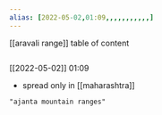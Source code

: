 ```yaml
---
alias: [2022-05-02,01:09,,,,,,,,,,,]
---
```

[[aravali range]]
table of content
```toc
```

[[2022-05-02]] 01:09
- spread only in [[maharashtra]]
```query
"ajanta mountain ranges"
```